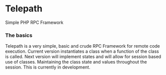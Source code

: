 # Telepath
Simple PHP RPC Framework

### The basics
Telepath is a very simple, basic and crude RPC Framework for remote code execution.
Current version instantiates a class when a function of the class is called. 
Next version will implement states and will allow for session based use of classes.
Maintaining the class state and values throughout the session. This is currently in development.
